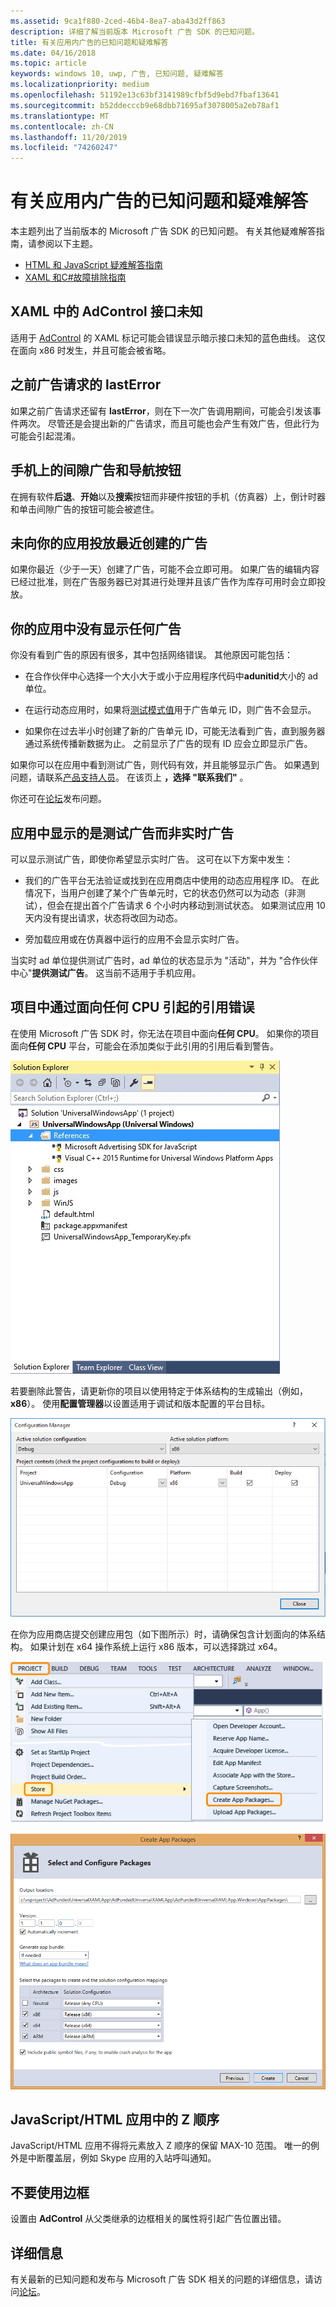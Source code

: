 ```yaml
---
ms.assetid: 9ca1f880-2ced-46b4-8ea7-aba43d2ff863
description: 详细了解当前版本 Microsoft 广告 SDK 的已知问题。
title: 有关应用内广告的已知问题和疑难解答
ms.date: 04/16/2018
ms.topic: article
keywords: windows 10, uwp, 广告, 已知问题, 疑难解答
ms.localizationpriority: medium
ms.openlocfilehash: 51192e13c63bf3141989cfbf5d9ebd7fbaf13641
ms.sourcegitcommit: b52ddecccb9e68dbb71695af3078005a2eb78af1
ms.translationtype: MT
ms.contentlocale: zh-CN
ms.lasthandoff: 11/20/2019
ms.locfileid: "74260247"
---
```

# <a name="known-issues-and-troubleshooting-for-ads-in-apps"></a>有关应用内广告的已知问题和疑难解答

本主题列出了当前版本的 Microsoft 广告 SDK 的已知问题。 有关其他疑难解答指南，请参阅以下主题。

* [HTML 和 JavaScript 疑难解答指南](html-and-javascript-troubleshooting-guide.md)
* [XAML 和C#故障排除指南](xaml-and-c-troubleshooting-guide.md)

## <a name="adcontrol-interface-unknown-in-xaml"></a>XAML 中的 AdControl 接口未知

适用于 [AdControl](https://docs.microsoft.com/uwp/api/microsoft.advertising.winrt.ui.adcontrol) 的 XAML 标记可能会错误显示暗示接口未知的蓝色曲线。 这仅在面向 x86 时发生，并且可能会被省略。

## <a name="lasterror-from-previous-ad-request"></a>之前广告请求的 lastError

如果之前广告请求还留有 **lastError**，则在下一次广告调用期间，可能会引发该事件两次。 尽管还是会提出新的广告请求，而且可能也会产生有效广告，但此行为可能会引起混淆。

## <a name="interstitial-ads-and-navigation-buttons-on-phones"></a>手机上的间隙广告和导航按钮

在拥有软件**后退**、**开始**以及**搜索**按钮而非硬件按钮的手机（仿真器）上，倒计时器和单击间隙广告的按钮可能会被遮住。

## <a name="recently-created-ads-are-not-being-served-to-your-app"></a>未向你的应用投放最近创建的广告

如果你最近（少于一天）创建了广告，可能不会立即可用。 如果广告的编辑内容已经过批准，则在广告服务器已对其进行处理并且该广告作为库存可用时会立即投放。

## <a name="no-ads-are-shown-in-your-app"></a>你的应用中没有显示任何广告

你没有看到广告的原因有很多，其中包括网络错误。 其他原因可能包括：

* 在合作伙伴中心选择一个大小大于或小于应用程序代码中**adunitid**大小的 ad 单位。

* 在运行动态应用时，如果将[测试模式值](set-up-ad-units-in-your-app.md#test-ad-units)用于广告单元 ID，则广告不会显示。

* 如果你在过去半小时创建了新的广告单元 ID，可能无法看到广告，直到服务器通过系统传播新数据为止。 之前显示了广告的现有 ID 应会立即显示广告。

如果你可以在应用中看到测试广告，则代码有效，并且能够显示广告。 如果遇到问题，请联系[产品支持人员](https://developer.microsoft.com/en-us/windows/support)。 在该页上 **，选择 "联系我们"** 。

你还可在[论坛](https://go.microsoft.com/fwlink/?LinkID=401264)发布问题。

## <a name="test-ads-are-showing-in-your-app-instead-of-live-ads"></a>应用中显示的是测试广告而非实时广告

可以显示测试广告，即使你希望显示实时广告。 这可在以下方案中发生：

* 我们的广告平台无法验证或找到在应用商店中使用的动态应用程序 ID。 在此情况下，当用户创建了某个广告单元时，它的状态仍然可以为动态（非测试），但会在提出首个广告请求 6 个小时内移动到测试状态。 如果测试应用 10 天内没有提出请求，状态将改回为动态。

* 旁加载应用或在仿真器中运行的应用不会显示实时广告。

当实时 ad 单位提供测试广告时，ad 单位的状态显示为 "活动"，并为 "合作伙伴中心"**提供测试广告**。 这当前不适用于手机应用。


<span id="reference_errors"/>

## <a name="reference-errors-caused-by-targeting-any-cpu-in-your-project"></a>项目中通过面向任何 CPU 引起的引用错误

在使用 Microsoft 广告 SDK 时，你无法在项目中面向**任何 CPU**。 如果你的项目面向**任何 CPU** 平台，可能会在添加类似于此引用的引用后看到警告。

![referenceerror\-solutionexplorer](images/13-19629921-023c-42ec-b8f5-bc0b63d5a191.jpg)

若要删除此警告，请更新你的项目以使用特定于体系结构的生成输出（例如，**x86**）。 使用**配置管理器**以设置适用于调试和版本配置的平台目标。

![configurationmanagerwin10](images/13-87074274-c10d-4dbd-9a06-453b7184f8de.png)

在你为应用商店提交创建应用包（如下图所示）时，请确保包含计划面向的体系结构。 如果计划在 x64 操作系统上运行 x86 版本，可以选择跳过 x64。

![projectstorecreateapppackages](images/13-a99b05a4-8917-4c53-822e-2548fadf828a.png)

![createapppackages](images/13-16280cb1-a838-42b9-9256-eac7f33f5603.png)

## <a name="z-order-in-javascripthtml-apps"></a>JavaScript/HTML 应用中的 Z 顺序

JavaScript/HTML 应用不得将元素放入 Z 顺序的保留 MAX-10 范围。 唯一的例外是中断覆盖层，例如 Skype 应用的入站呼叫通知。

<span id="bkmk-ui"/>

## <a name="do-not-use-borders"></a>不要使用边框

设置由 **AdControl** 从父类继承的边框相关的属性将引起广告位置出错。

## <a name="more-information"></a>详细信息

有关最新的已知问题和发布与 Microsoft 广告 SDK 相关的问题的详细信息，请访问[论坛](https://go.microsoft.com/fwlink/?LinkID=401264)。

 

 
